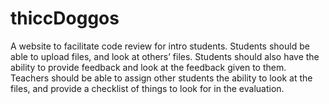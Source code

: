 # thiccDoggos

A website to facilitate code review for intro students. Students should be able to upload files, and look at others’ files. Students should also have the ability to provide feedback and look at the feedback given to them.  Teachers should be able to assign other students the ability to look at the files, and provide a checklist of things to look for in the evaluation.
